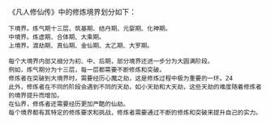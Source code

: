 《凡人修仙传》中的修炼境界划分如下：

    下境界。炼气期十三层、筑基期、结丹期、元婴期、化神期。
    中境界。炼虚期、合体期、大乘期。
    上境界。渡劫期、真仙期、金仙期、太乙期、大罗期。
  
    每个大境界内部又细分为初、中、后期，部分境界还进一步分为大圆满阶段。
    例如，炼气期分为十三层，每一层都需要不断修炼和突破。
    修炼者在突破到大境界时，需要经历心魔之劫，这是修炼过程中极为重要的一环。24
    此外，修炼者在不同的阶段会遇到不同的天劫，如小天劫和大天劫，这些天劫的难度随着修炼者的境界提升而增加。
    在仙界，修炼者还需要经历更加严酷的仙劫。
    每个境界都有其特定的修炼要求和挑战，修炼者需要通过不断的修炼和突破来提升自己的实力。
